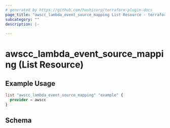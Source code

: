 ```yaml
---
# generated by https://github.com/hashicorp/terraform-plugin-docs
page_title: "awscc_lambda_event_source_mapping List Resource - terraform-provider-awscc"
subcategory: ""
description: |-
  
---
```


# awscc_lambda_event_source_mapping (List Resource)



## Example Usage

```terraform
list "awscc_lambda_event_source_mapping" "example" {
  provider = awscc
}
```

<!-- schema generated by tfplugindocs -->
## Schema
